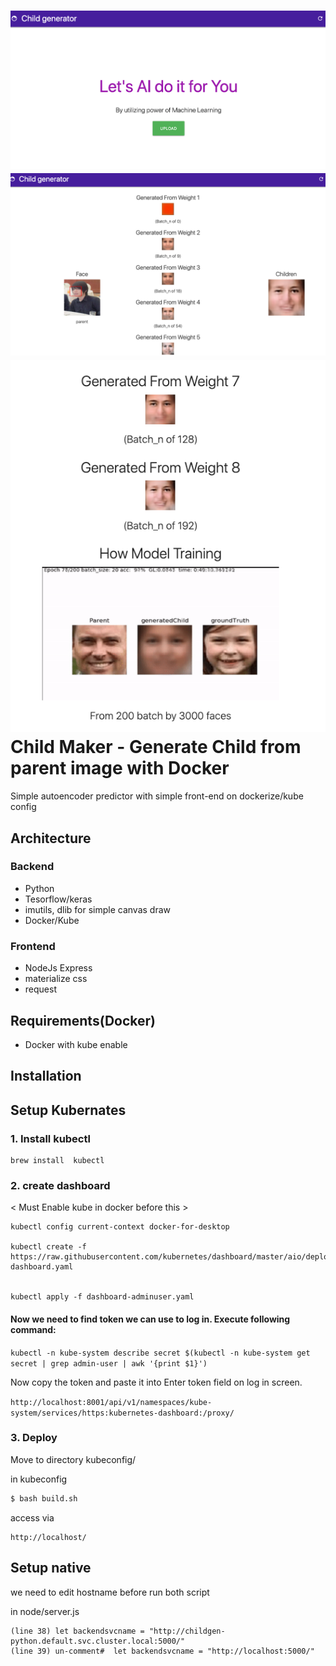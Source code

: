  
![img](https://github.com/Telexine/Child-Maker-UI/blob/master/s1.png)
![img](https://github.com/Telexine/Child-Maker-UI/blob/master/s3.png)
![img](https://github.com/Telexine/Child-Maker-UI/blob/master/s2.png)
Child Maker - Generate Child from parent image with Docker
================

Simple autoencoder predictor  with simple front-end on dockerize/kube config 

Architecture 
------------

### Backend
- Python 
- Tesorflow/keras
- imutils, dlib for simple canvas draw
- Docker/Kube

### Frontend
- NodeJs Express
- materialize css
- request

Requirements(Docker)
------------
- Docker with kube enable


Installation
------------

## Setup Kubernates

### 1. Install kubectl

```
brew install  kubectl
```


### 2. create dashboard

< Must Enable kube in docker before this >
```
kubectl config current-context docker-for-desktop

kubectl create -f https://raw.githubusercontent.com/kubernetes/dashboard/master/aio/deploy/recommended/kubernetes-dashboard.yaml
 

kubectl apply -f dashboard-adminuser.yaml

```
#### Now we need to find token we can use to log in. Execute following command:

```kubectl -n kube-system describe secret $(kubectl -n kube-system get secret | grep admin-user | awk '{print $1}')```

Now copy the token and paste it into Enter token field on log in screen. 
 
```http://localhost:8001/api/v1/namespaces/kube-system/services/https:kubernetes-dashboard:/proxy/```

### 3. Deploy  
Move to directory kubeconfig/ 

in kubeconfig 
```sh
$ bash build.sh
```

access via 
```
http://localhost/
```

## Setup native

we need to edit hostname before run both script

in node/server.js
```
(line 38) let backendsvcname = "http://childgen-python.default.svc.cluster.local:5000/"
(line 39) un-comment#  let backendsvcname = "http://localhost:5000/"
```
